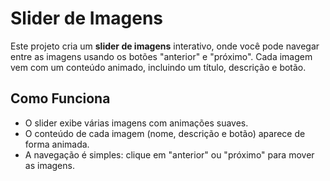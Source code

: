 # Slider de Imagens

Este projeto cria um **slider de imagens** interativo, onde você pode navegar entre as imagens usando os botões "anterior" e "próximo". Cada imagem vem com um conteúdo animado, incluindo um título, descrição e botão.

## Como Funciona

- O slider exibe várias imagens com animações suaves.
- O conteúdo de cada imagem (nome, descrição e botão) aparece de forma animada.
- A navegação é simples: clique em "anterior" ou "próximo" para mover as imagens.
